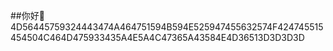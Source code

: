 ##你好👋   4D56445759324443474A464751594B594E525947455632574F424745515454504C464D475933435A4E5A4C47365A43584E4D36513D3D3D3D
<!--
**yohnb-crypto/yohnb-crypto** 是一个 ✨ _special_ ✨ 存储库，因为它的 `README.md` （此文件）出现在您的 GitHub 个人资料上。

以下是一些帮助您入门的想法：

- 🔭我目前正在努力...
- 🌱我目前正在学习...
- 👯我正在寻求合作......
- 🤔 我正在寻求帮助......
- 💬 问我有关...
- 📫 如何联系我：...
- 😄 代词：...
- ⚡ 有趣的事实：...
-->

